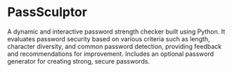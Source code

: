 # PassSculptor
A dynamic and interactive password strength checker built using Python. It evaluates password security based on various criteria such as length, character diversity, and common password detection, providing feedback and recommendations for improvement. Includes an optional password generator for creating strong, secure passwords.
